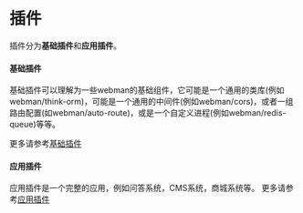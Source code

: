 # 插件
插件分为**基础插件**和**应用插件**。

#### 基础插件
基础插件可以理解为一些webman的基础组件，它可能是一个通用的类库(例如webman/think-orm)，可能是一个通用的中间件(例如webman/cors)，或者一组路由配置(如webman/auto-route)，或是一个自定义进程(例如webman/redis-queue)等等。


更多请参考[基础插件](plugin/base.md)

#### 应用插件
应用插件是一个完整的应用，例如问答系统，CMS系统，商城系统等。
更多请参考[应用插件](app/app.md)

